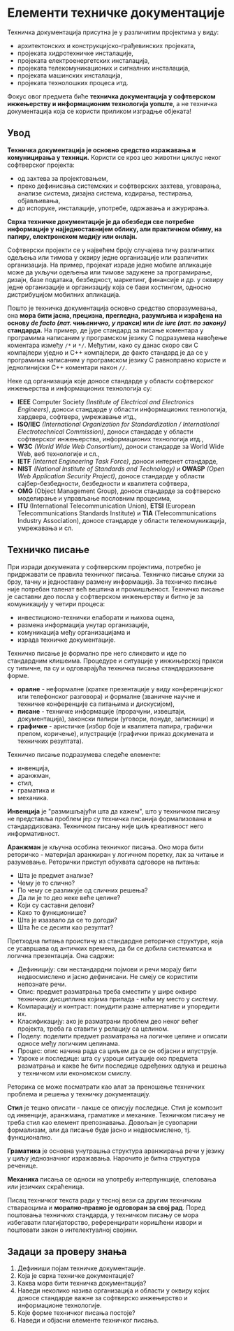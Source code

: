 # Елементи техничке документације

Техничка документација присутна је у различитим пројектима у виду:

- архитектонских и конструкцијско-грађевинских пројеката,
- пројеката хидротехничке инсталације,
- пројеката електроенергетских инсталација,
- пројеката телекомуникационих и сигналних инсталација,
- пројеката машинских инсталација,
- пројеката технолошких процеса итд.

Фокус овог предмета биће **техничка документација у софтверском инжењерству и
информационим технологија уопште**, а не техничка документација која се користи
приликом изградње објеката!

## Увод

**Техничка документација је основно средство изражавања и комуницирања у
техници.** Користи се кроз цео животни циклус неког софтверског пројекта:

- од захтева за пројектовањем,
- преко дефинисања системских и софтверских захтева, уговарања, анализе
система, дизајна система, кодирања, тестирања, објављивања,
- до испоруке, инсталације, употребе, одржавања и ажурирања.

**Сврха техничке документације је да обезбеди све потребне информације у
најједноставнијем облику, али практичном обиму, на папиру, електронском медију
или онлајн.**

Софтверски пројекти се у највећем броју случајева тичу различитих одељења или
тимова у оквиру једне организације или различитих организација. На пример,
пројекат израде једне мобиле апликације може да укључи одељења или тимове
задужене за програмирање, дизајн, базе података, безбедност, маркетинг,
финансије и др. у оквиру једне организације и организацију која се бави
хостингом, односно дистрибуцијом мобилних апликација.

Пошто је техничка документација основно средство споразумевања, она **мора бити
јасна, прецизна, прегледна, разумљива и израђена на основу *de facto (лат.
чињенично, у пракси)* или *de iure (лат. по закону)* стандарда.** На пример,
де јуре стандард за писање коментара у програмима написаним у програмском
језику C подразумева навођење коментара између `/*` и `*/`. Међутим, како су
данас скоро сви C компајлери уједно и C++ компајлери, де факто стандард је да
се у програмима написаним у програмском језику C равноправно користе и
једнолинијски C++ коментари након `//`.

Неке од организација које доносе стандарде у области софтверског инжењерства и
информационих технологија су:

- **IEEE** Computer Society *(Institute of Electrical and Electronics
Engineers)*, доноси стандарде у области информационих технологија, хардвера,
софтвера, умрежавање итд.,
- **ISO/IEC** *(International Organization for Standardization / International
Electrotechnical Commission)*, доноси стандарде у области софтверског
инжењерства, информационих технологија итд.,
- **W3C** *(World Wide Web Consortium)*, доноси стандарде за World Wide Web,
веб технологије и сл.,
- **IETF** *(Internet Engineering Task Force)*, доноси интернет стандарде,
- **NIST** *(National Institute of Standards and Technology)* и **OWASP**
*(Open Web Application Security Project)*, доносе стандарде у области
сајбер-безбедности, безбедности и квалитета софтвера,
- **OMG** (Object Management Group), доноси стандарде за софтверско моделирање
и управљање пословним процесима,
- **ITU** (International Telecommunication Union), **ETSI** (European
Telecommunications Standards Institute) и **TIA** (Telecommunications Industry
Association), доносе стандарде у области телекомуникација, умрежавања и сл.

## Техничко писање

При изради докумената у софтверским пројектима, потребно је придржавати се
правила техничког писања. Техничко писање служи за брзу, тачну и једноставну
размену информација. За техничко писање није потребан таленат већ вештина и
промишљеност. Техничко писање је саставни део посла у софтверском инжењерству
и битно је за комуникацију у четири процеса:

- инвестиционо-технички елаборати и њихова оцена,
- размена информација унутар организације,
- комуникација међу организацијама и
- израда техничке документације.

Техничко писање је формално пре него сликовито и иде по стандардним клишеима.
Процедуре и ситуације у инжињерској пракси су типичне, па су и одговарајућа
техничка писања стандардизоване форме.

- **оралне** - неформалне (кратке презентације у виду конференцијског или
телефонског разговора) и формалне (званичне научне и техничке конференције са
питањима и дискусијом),
- **писане** - техничке информације (прорачуни, извештаји, документација),
законски папири (уговори, понуде, записници) и
- **графичке** - аристичке (избор боје и квалитета папира, графички прелом,
коричење), илустрације (графички приказ докумената и техничких резултата).

Техничко писање подразумева следеће елементе:

- инвенција,
- аранжман,
- стил,
- граматика и
- механика.

**Инвенција** је "размишљајући шта да кажем", што у техничком писању не
представља проблем јер су техничка писанија формализована и стандардизована.
Техничком писању није циљ креативност него информативност.

**Аранжман** је кључна особина техничког писања. Оно мора бити реторичко -
материјал аранжиран у логичном поретку, лак за читање и разумевање. Реторички
приступ обухвата одговоре на питања:

- Шта је предмет анализе?
- Чему је то слично?
- По чему се разликује од сличних решења?
- Да ли је то део неке веће целине?
- Који су саставни делови?
- Како то функционише?
- Шта је изазвало да се то догоди?
- Шта ће се десити као резултат?

Претходна питања проистичу из стандардне реторичке структуре, која се усавршава
од античких времена, да би се добила систематска и логична презентација. Она
садржи:

- Дефиницију: сви нестандардни појмови и речи морају бити недвосмислено и јасно
дефинисани. Не смеју се користити непознате речи.
- Опис: предмет разматрања треба сместити у шире оквире техничких дисциплина
којима припада - наћи му место у систему.
- Компарацију и контраст: понудити разне алтернативе и упоредити их.
- Класификацију: ако је разматрани проблем део неког већег пројекта, треба га
ставити у релацију са целином.
- Поделу: поделити предмет разматрања на логичке целине и описати односе међу
логичким целинама.
- Процес: опис начина рада са циљем да се он објасни и илуструје.
- Узроке и последице: шта су узроци ситуације око предмета разматрања и какве
ће бити последице одређених одлука и решења у техничком или економском смислу.

Реторика се може посматрати као алат за преношење техничких проблема и решења у
техничку документацију.

**Стил** је тешко описати - лакше се описују последице. Стил је композит од
инвенције, аранжмана, граматике и механике. Техничком писању не треба стил као
елемент препознавања. Довољан је сувопарни формализам, али да писање буде јасно
и недвосмислено, тј. функционално.

**Граматика** је основна унутрашња структура аранжирања речи у језику у циљу
једнозначног изражавања. Нарочито је битна структура реченице.

**Механика** писања се односи на употребу интерпункције, спеловања или језичких
скраћеница.

Писац техничког текста ради у тесној вези са другим техничким ствараоцима и
**морално-правно је одговоран за свој рад**. Поред поштовања техничких
стандарда, у техничком писању се мора избегавати плагијаторство, референцирати
коришћени извори и поштовати закон о интелектуалној својини.

## Задаци за проверу знања

1. Дефиниши појам техничке документације.
2. Која је сврха техничке документације?
3. Каква мора бити техничка документација?
4. Наведи неколико назива организација и области у оквиру којих доносе
стандарде важне за софтверско инжењерство и информационе технологије.
5. Које форме техничког писања постоје?
6. Наведи и објасни елементе техничког писања.
